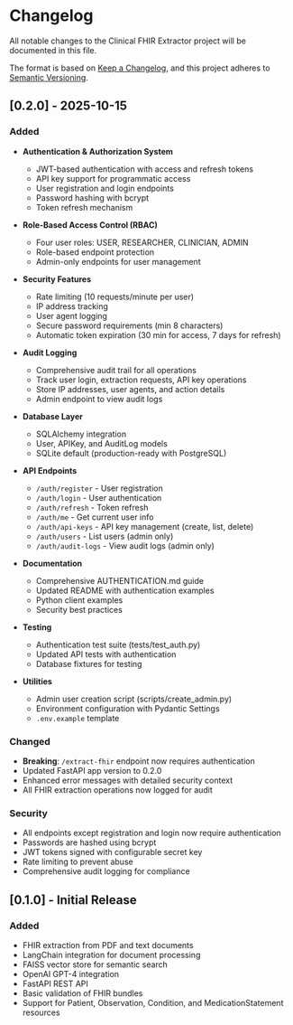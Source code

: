 # Changelog

All notable changes to the Clinical FHIR Extractor project will be documented in this file.

The format is based on [Keep a Changelog](https://keepachangelog.com/en/1.0.0/),
and this project adheres to [Semantic Versioning](https://semver.org/spec/v2.0.0.html).

## [0.2.0] - 2025-10-15

### Added
- **Authentication & Authorization System**
  - JWT-based authentication with access and refresh tokens
  - API key support for programmatic access
  - User registration and login endpoints
  - Password hashing with bcrypt
  - Token refresh mechanism
  
- **Role-Based Access Control (RBAC)**
  - Four user roles: USER, RESEARCHER, CLINICIAN, ADMIN
  - Role-based endpoint protection
  - Admin-only endpoints for user management
  
- **Security Features**
  - Rate limiting (10 requests/minute per user)
  - IP address tracking
  - User agent logging
  - Secure password requirements (min 8 characters)
  - Automatic token expiration (30 min for access, 7 days for refresh)
  
- **Audit Logging**
  - Comprehensive audit trail for all operations
  - Track user login, extraction requests, API key operations
  - Store IP addresses, user agents, and action details
  - Admin endpoint to view audit logs
  
- **Database Layer**
  - SQLAlchemy integration
  - User, APIKey, and AuditLog models
  - SQLite default (production-ready with PostgreSQL)
  
- **API Endpoints**
  - `/auth/register` - User registration
  - `/auth/login` - User authentication
  - `/auth/refresh` - Token refresh
  - `/auth/me` - Get current user info
  - `/auth/api-keys` - API key management (create, list, delete)
  - `/auth/users` - List users (admin only)
  - `/auth/audit-logs` - View audit logs (admin only)
  
- **Documentation**
  - Comprehensive AUTHENTICATION.md guide
  - Updated README with authentication examples
  - Python client examples
  - Security best practices
  
- **Testing**
  - Authentication test suite (tests/test_auth.py)
  - Updated API tests with authentication
  - Database fixtures for testing
  
- **Utilities**
  - Admin user creation script (scripts/create_admin.py)
  - Environment configuration with Pydantic Settings
  - `.env.example` template

### Changed
- **Breaking**: `/extract-fhir` endpoint now requires authentication
- Updated FastAPI app version to 0.2.0
- Enhanced error messages with detailed security context
- All FHIR extraction operations now logged for audit

### Security
- All endpoints except registration and login now require authentication
- Passwords are hashed using bcrypt
- JWT tokens signed with configurable secret key
- Rate limiting to prevent abuse
- Comprehensive audit logging for compliance

## [0.1.0] - Initial Release

### Added
- FHIR extraction from PDF and text documents
- LangChain integration for document processing
- FAISS vector store for semantic search
- OpenAI GPT-4 integration
- FastAPI REST API
- Basic validation of FHIR bundles
- Support for Patient, Observation, Condition, and MedicationStatement resources

